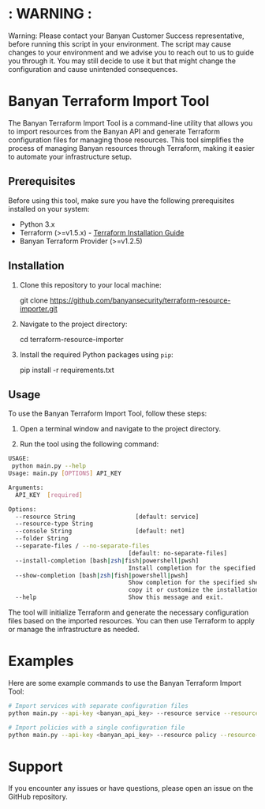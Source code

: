 # : WARNING :
Warning: Please contact your Banyan Customer Success representative, before running this script in your environment. The script may cause changes to your environment and we advise you to reach out to us to guide you through it. You may still decide to use it but that might change the configuration and cause unintended consequences.

# Banyan Terraform Import Tool

The Banyan Terraform Import Tool is a command-line utility that allows you to import resources from the Banyan API and generate Terraform configuration files for managing those resources. This tool simplifies the process of managing Banyan resources through Terraform, making it easier to automate your infrastructure setup.

## Prerequisites

Before using this tool, make sure you have the following prerequisites installed on your system:

- Python 3.x
- Terraform (>=v1.5.x) - [Terraform Installation Guide](https://www.terraform.io/downloads.html)
- Banyan Terraform Provider (>=v1.2.5)

## Installation

1. Clone this repository to your local machine:

    git clone https://github.com/banyansecurity/terraform-resource-importer.git

2. Navigate to the project directory:

    cd terraform-resource-importer

3. Install the required Python packages using `pip`:

    pip install -r requirements.txt


## Usage

To use the Banyan Terraform Import Tool, follow these steps:

1. Open a terminal window and navigate to the project directory.

2. Run the tool using the following command:

```bash
USAGE:
 python main.py --help
Usage: main.py [OPTIONS] API_KEY

Arguments:
  API_KEY  [required]

Options:
  --resource String                 [default: service]
  --resource-type String
  --console String                  [default: net]
  --folder String
  --separate-files / --no-separate-files
                                  [default: no-separate-files]
  --install-completion [bash|zsh|fish|powershell|pwsh]
                                  Install completion for the specified shell.
  --show-completion [bash|zsh|fish|powershell|pwsh]
                                  Show completion for the specified shell, to
                                  copy it or customize the installation.
  --help                          Show this message and exit.
  ```
The tool will initialize Terraform and generate the necessary configuration files based on the imported resources.
You can then use Terraform to apply or manage the infrastructure as needed.

# Examples
Here are some example commands to use the Banyan Terraform Import Tool:

```bash
# Import services with separate configuration files
python main.py --api-key <banyan_api_key> --resource service --resource-type web --console net --separate-files

# Import policies with a single configuration file
python main.py --api-key <banyan_api_key> --resource policy --resource-type infra --console release
```


# Support
If you encounter any issues or have questions, please open an issue on the GitHub repository.

